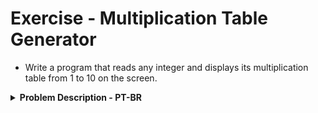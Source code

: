 # Exercise - Multiplication Table Generator
- Write a program that reads any integer and displays its multiplication table from 1 to 10 on the screen.

<details >
  <summary><b>Problem Description - PT-BR</b></summary>

- Faça um programa que leia um número inteiro qualquer e mostre na tela a sua tabuada de 1 a 10.

</details>
